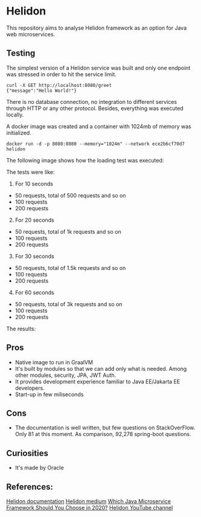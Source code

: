 # Helidon

This repository aims to analyse Helidon framework as an option for Java web microservices.

## Testing

The simplest version of a Helidon service was built and only one endpoint was stressed in order to hit the service limit.

```
curl -X GET http://localhost:8080/greet
{"message":"Hello World!"}
```

There is no database connection, no integration to different services through HTTP or any other protocol. Besides, everything was executed locally.

A docker image was created and a container with 1024mb of memory was initialized. 

```
docker run -d -p 8080:8080 --memory="1024m" --network ece2b6cf70d7 helidon
```

The following image shows how the loading test was executed:


The tests were like:

1. For 10 seconds
* 50 requests, total of 500 requests and so on
* 100 requests
* 200 requests

2. For 20 seconds
* 50 requests, total of 1k requests and so on
* 100 requests
* 200 requests

3. For 30 seconds
* 50 requests, total of 1.5k requests and so on
* 100 requests
* 200 requests

4. For 60 seconds
* 50 requests, total of 3k requests and so on
* 100 requests
* 200 requests


The results:







## Pros
* Native image to run in GraalVM
* It's built by modules so that we can add only what is needed. Among other modules, security, JPA, JWT Auth.
* It provides development experience familiar to Java EE/Jakarta EE developers.
* Start-up in few miliseconds

## Cons

* The documentation is well written, but few questions on StackOverFlow. Only 81 at this moment. As comparison, 92,278 spring-boot questions.


## Curiosities

* It's made by Oracle




## References:
[Helidon documentation](https://helidon.io/docs/latest/#/mp/introduction/01_introduction)
[Helidon medium](https://medium.com/helidon)
[Which Java Microservice Framework Should You Choose in 2020?](https://medium.com/better-programming/which-java-microservice-framework-should-you-choose-in-2020-4e306a478e58)
[Helidon YouTube channel](https://www.youtube.com/channel/UChg00-uTTrCMmPsuzUNaZsA)